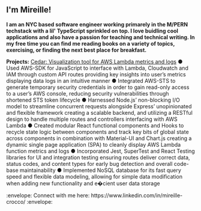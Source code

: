 <div id="header" align="left">
<h2> I'm Mireille! </h2>
</div>
  
<div id="header" align="left"> 
</div>


  <p><b> I am an NYC based software engineer working primarely in the M/PERN techstack with a lil' TypeScript sprinkled on top. I love buidling cool applications and also have a passion for teaching and technical writing. In my free time you can find me reading books on a variety of topics, exercising, or finding the next best place for breakfast. </b></p>
  
<b>Projects:</b>
 [Cedar: Visualization tool for AWS Lambda metrics and logs](https://github.com/oslabs-beta/Cedar)
● Used AWS-SDK for JavaScript to interface with Lambda, Cloudwatch and IAM through custom API routes providing key insights into user’s metrics displaying data logs in an intuitive manner
● Integrated AWS-STS to generate temporary security credentials in order to gain read-only access to a user’s AWS console, reducing security vulnerabilities through shortened STS token lifecycle
● Harnessed Node.js’ non-blocking I/O model to streamline concurrent requests alongside Express’ unopinionated and flexible framework creating a scalable backend, and utilizing a RESTful design to handle multiple routes and controllers interfacing with AWS Lambda
● Created modular React functional components and Hooks to recycle state logic between components and track key bits of global state across components in combination with Material-UI and Chart.js creating a dynamic single page application (SPA) to cleanly display AWS Lambda function metrics and logs
● Incorporated Jest, SuperTest and React Testing libraries for UI and integration testing ensuring routes deliver correct data, status codes, and content types for early bug detection and overall code-base maintainability
● Implemented NoSQL database for its fast query speed and flexible data modeling, allowing for simple data modification when adding new functionality and e�cient user data storage





<div align="left">
:envelope: Connect with me here: https://www.linkedin.com/in/mireille-crocco/ :envelope:
</div>
<!---
Mireille13/Mireille13 is a ✨ special ✨ repository because its `README.md` (this file) appears on your GitHub profile.
You can click the Preview link to take a look at your changes.
--->

